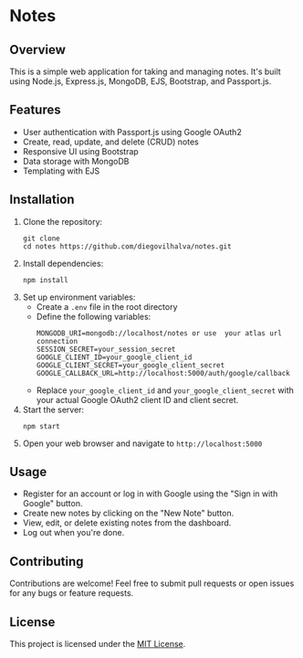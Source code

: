 

# Notes

## Overview
This is a simple web application for taking and managing notes. It's built using Node.js, Express.js, MongoDB, EJS, Bootstrap, and Passport.js.

## Features
- User authentication with Passport.js using Google OAuth2
- Create, read, update, and delete (CRUD) notes
- Responsive UI using Bootstrap
- Data storage with MongoDB
- Templating with EJS

## Installation
1. Clone the repository:
   ```
   git clone 
   cd notes https://github.com/diegovilhalva/notes.git
   ```
2. Install dependencies:
   ```
   npm install
   ```
3. Set up environment variables:
   - Create a `.env` file in the root directory
   - Define the following variables:
     ```
     MONGODB_URI=mongodb://localhost/notes or use  your atlas url connection
     SESSION_SECRET=your_session_secret
     GOOGLE_CLIENT_ID=your_google_client_id
     GOOGLE_CLIENT_SECRET=your_google_client_secret
     GOOGLE_CALLBACK_URL=http://localhost:5000/auth/google/callback
     ```
   - Replace `your_google_client_id` and `your_google_client_secret` with your actual Google OAuth2 client ID and client secret.
4. Start the server:
   ```
   npm start
   ```
5. Open your web browser and navigate to `http://localhost:5000`

## Usage
- Register for an account or log in with Google using the "Sign in with Google" button.
- Create new notes by clicking on the "New Note" button.
- View, edit, or delete existing notes from the dashboard.
- Log out when you're done.

## Contributing
Contributions are welcome! Feel free to submit pull requests or open issues for any bugs or feature requests.

## License
This project is licensed under the [MIT License](LICENSE).

